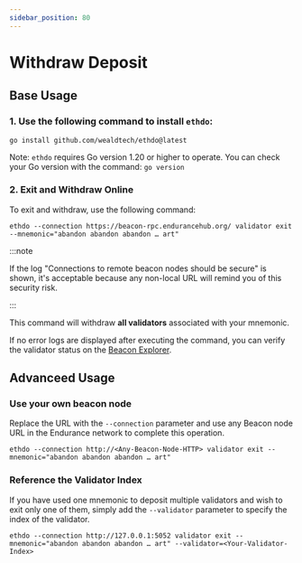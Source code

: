 ```yaml
---
sidebar_position: 80
---
```


# Withdraw Deposit

## Base Usage

### 1. Use the following command to install `ethdo`:

```
go install github.com/wealdtech/ethdo@latest
```
Note: `ethdo` requires Go version 1.20 or higher to operate. You can check your Go version with the command: `go version`

### 2. Exit and Withdraw Online

To exit and withdraw, use the following command:

```
ethdo --connection https://beacon-rpc.endurancehub.org/ validator exit --mnemonic="abandon abandon abandon … art"
```

:::note

If the log "Connections to remote beacon nodes should be secure" is shown, it's acceptable because any non-local URL will remind you of this security risk.

:::

This command will withdraw **all validators** associated with your mnemonic. 

If no error logs are displayed after executing the command, you can verify the validator status on the [Beacon Explorer](https://beacon.fusionist.io/).

## Advanceed Usage

### Use your own beacon node

Replace the URL with the `--connection` parameter and use any Beacon node URL in the Endurance network to complete this operation.

```
ethdo --connection http://<Any-Beacon-Node-HTTP> validator exit --mnemonic="abandon abandon abandon … art"
```

### Reference the Validator Index

If you have used one mnemonic to deposit multiple validators and wish to exit only one of them, simply add the `--validator` parameter to specify the index of the validator.

```
ethdo --connection http://127.0.0.1:5052 validator exit --mnemonic="abandon abandon abandon … art" --validator=<Your-Validator-Index>
```
